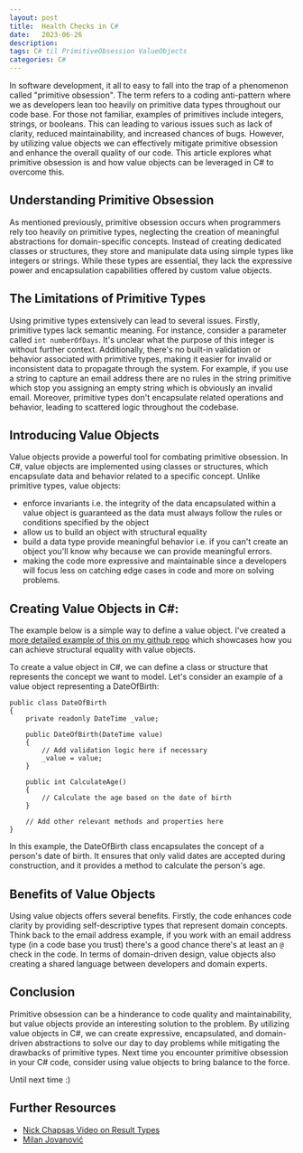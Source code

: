 ```yaml
---
layout: post
title:  Health Checks in C#
date:   2023-06-26
description: 
tags: C# til PrimitiveObsession ValueObjects
categories: C#
---
```


In software development, it all to easy to fall into the trap of a phenomenon called "primitive obsession". The term refers to a coding anti-pattern where we as developers lean too heavily on primitive data types throughout our code base. For those not familiar, examples of primitives include integers, strings, or booleans. This can leading to various issues such as lack of clarity, reduced maintainability, and increased chances of bugs. However, by utilizing value objects we can effectively mitigate primitive obsession and enhance the overall quality of our code. This article explores what primitive obsession is and how value objects can be leveraged in C# to overcome this.

## Understanding Primitive Obsession

As mentioned previously, primitive obsession occurs when programmers rely too heavily on primitive types, neglecting the creation of meaningful abstractions for domain-specific concepts. Instead of creating dedicated classes or structures, they store and manipulate data using simple types like integers or strings. While these types are essential, they lack the expressive power and encapsulation capabilities offered by custom value objects.

## The Limitations of Primitive Types

Using primitive types extensively can lead to several issues. Firstly, primitive types lack semantic meaning. For instance, consider a  parameter called `int numberOfDays`. It's unclear what the purpose of this integer is without further context. Additionally, there's no built-in validation or behavior associated with primitive types, making it easier for invalid or inconsistent data to propagate through the system. For example, if you use a string to capture an email address there are no rules in the string primitive which stop you assigning an empty string which is obviously an invalid email. Moreover, primitive types don't encapsulate related operations and behavior, leading to scattered logic throughout the codebase.

## Introducing Value Objects

Value objects provide a powerful tool for combating primitive obsession. In C#, value objects are implemented using classes or structures, which encapsulate data and behavior related to a specific concept. Unlike primitive types, value objects:
- enforce invariants i.e. the integrity of the data encapsulated within a value object is guaranteed as the data must always follow the rules or conditions specified by the object
- allow us to build an object with structural equality
- build a data type provide meaningful behavior i.e. if you can't create an object you'll know why because we can provide meaningful errors.
- making the code more expressive and maintainable since a developers will focus less on catching edge cases in code and more on solving problems.

## Creating Value Objects in C#:

The example below is a simple way to define a value object. I've created a [more detailed example of this on my github repo](https://github.com/thatstatsguy/til/tree/main/ValueObjects) which showcases how you can achieve structural equality with value objects.

To create a value object in C#, we can define a class or structure that represents the concept we want to model. Let's consider an example of a value object representing a DateOfBirth:

```
public class DateOfBirth
{
    private readonly DateTime _value;

    public DateOfBirth(DateTime value)
    {
        // Add validation logic here if necessary
        _value = value;
    }

    public int CalculateAge()
    {
        // Calculate the age based on the date of birth
    }

    // Add other relevant methods and properties here
}
```
In this example, the DateOfBirth class encapsulates the concept of a person's date of birth. It ensures that only valid dates are accepted during construction, and it provides a method to calculate the person's age.

## Benefits of Value Objects

Using value objects offers several benefits. Firstly, the code enhances code clarity by providing self-descriptive types that represent domain concepts. Think back to the email address example, if you work with an email address type (in a code base you trust) there's a good chance there's at least an `@` check in the code. In terms of domain-driven design, value objects also creating a shared language between developers and domain experts.

## Conclusion

Primitive obsession can be a hinderance to code quality and maintainability, but value objects provide an interesting solution to the problem. By utilizing value objects in C#, we can create expressive, encapsulated, and domain-driven abstractions to solve our day to day problems while mitigating the drawbacks of primitive types. Next time you encounter primitive obsession in your C# code, consider using value objects to bring balance to the force.

Until next time :)

## Further Resources
- [Nick Chapsas Video on Result Types](https://www.youtube.com/watch?v=YbuSuSpzee4)
- [Milan Jovanović](https://www.youtube.com/watch?v=P5CRea21R2E)